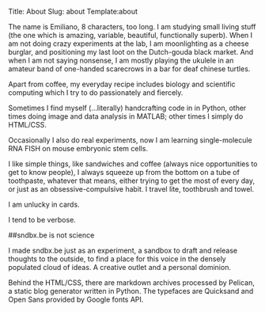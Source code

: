 Title: About
Slug: about
Template:about

The name is Emiliano, 8 characters, too long. I am studying small living stuff (the one which is amazing, variable, beautiful, functionally superb). When I am not doing crazy experiments at the lab, I am moonlighting as a cheese burglar, and positioning my last loot on the Dutch-gouda black market. And when I am not saying nonsense, I am mostly playing the ukulele in an amateur  band of one-handed scarecrows in a bar for deaf chinese turtles.

Apart from coffee, my everyday recipe includes biology and scientific computing which I try to do passionately and fiercely.

Sometimes I find myself (...literally) handcrafting code in  in Python, other times doing image and data analysis in MATLAB; other times I simply do HTML/CSS. 

Occasionally I also do real experiments, now I am learning single-molecule RNA FISH on mouse embryonic stem cells.

I like simple things, like sandwiches and coffee (always nice opportunities to get to know people), I always squeeze up from the bottom on a tube of toothpaste, whatever that means, either trying to get the most of every day, or just as an obsessive-compulsive habit. I travel lite, toothbrush and towel. 

I am unlucky in cards.

I tend to be verbose.

##sndbx.be is not science

I made sndbx.be just as an experiment, a sandbox to draft and release thoughts to the outside, to find a place for this voice in the densely populated cloud of ideas. A creative outlet and a personal dominion.

Behind the HTML/CSS, there are markdown archives processed by Pelican, a static blog generator written in Python. The typefaces are Quicksand and Open Sans provided by Google fonts API.